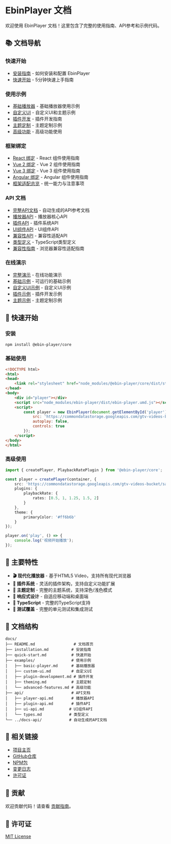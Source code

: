 # EbinPlayer 文档

欢迎使用 EbinPlayer 文档！这里包含了完整的使用指南、API参考和示例代码。

## 📚 文档导航

### 快速开始
- [安装指南](./installation.md) - 如何安装和配置 EbinPlayer
- [快速开始](./quick-start.md) - 5分钟快速上手指南

### 使用示例
- [基础播放器](./examples/basic-player.md) - 基础播放器使用示例
- [自定义UI](./examples/custom-ui.md) - 自定义UI和主题示例
- [插件开发](./examples/plugin-development.md) - 插件开发指南
- [主题定制](./examples/theming.md) - 主题定制示例
- [高级功能](./examples/advanced-features.md) - 高级功能使用

### 框架绑定
- [React 绑定](../packages/react/README.md) - React 组件使用指南
- [Vue 2 绑定](../packages/vue2/README.md) - Vue 2 组件使用指南
- [Vue 3 绑定](../packages/vue3/README.md) - Vue 3 组件使用指南
- [Angular 绑定](../packages/angular/README.md) - Angular 组件使用指南
- [框架适配总览](./frameworks.md) - 统一能力与注意事项

### API 文档
- [完整API文档](../docs-api/) - 自动生成的API参考文档
- [播放器API](./api/player-api.md) - 播放器核心API
- [插件API](./api/plugin-api.md) - 插件系统API
- [UI组件API](./api/ui-api.md) - UI组件API
- [兼容性API](./api/compatibility-api.md) - 兼容性适配API
- [类型定义](./api/types.md) - TypeScript类型定义
- [兼容性指南](./compatibility.md) - 浏览器兼容性适配指南

### 在线演示
- [完整演示](../demos/) - 在线功能演示
- [基础示例](../examples/basic/) - 可运行的基础示例
- [自定义UI示例](../examples/custom-ui/) - 自定义UI示例
- [插件示例](../examples/plugins/) - 插件开发示例
- [主题示例](../examples/themes/) - 主题定制示例

## 🚀 快速开始

### 安装

```bash
npm install @ebin-player/core
```

### 基础使用

```html
<!DOCTYPE html>
<html>
<head>
    <link rel="stylesheet" href="node_modules/@ebin-player/core/dist/styles.css">
</head>
<body>
    <div id="player"></div>
    <script src="node_modules/ebin-player/dist/ebin-player.umd.js"></script>
    <script>
        const player = new EbinPlayer(document.getElementById('player'), {
            src: 'https://commondatastorage.googleapis.com/gtv-videos-bucket/sample/SubaruOutbackOnStreetAndDirt.mp4',
            autoplay: false,
            controls: true
        });
    </script>
</body>
</html>
```

### 高级使用

```typescript
import { createPlayer, PlaybackRatePlugin } from '@ebin-player/core';

const player = createPlayer(container, {
    src: 'https://commondatastorage.googleapis.com/gtv-videos-bucket/sample/SubaruOutbackOnStreetAndDirt.mp4',
    plugins: {
        playbackRate: {
            rates: [0.5, 1, 1.25, 1.5, 2]
        }
    },
    theme: {
        primaryColor: '#ff6b6b'
    }
});

player.on('play', () => {
    console.log('视频开始播放');
});
```

## 🎯 主要特性

- **🎬 现代化播放器** - 基于HTML5 Video，支持所有现代浏览器
- **🔌 插件系统** - 灵活的插件架构，支持自定义功能扩展
- **🎨 主题定制** - 完整的主题系统，支持深色/浅色模式
- **📱 响应式设计** - 自适应移动端和桌面端
- **🎯 TypeScript** - 完整的TypeScript支持
- **🧪 测试覆盖** - 完整的单元测试和集成测试

## 📖 文档结构

```
docs/
├── README.md                 # 文档首页
├── installation.md          # 安装指南
├── quick-start.md           # 快速开始
├── examples/                # 使用示例
│   ├── basic-player.md      # 基础播放器
│   ├── custom-ui.md         # 自定义UI
│   ├── plugin-development.md # 插件开发
│   ├── theming.md           # 主题定制
│   └── advanced-features.md # 高级功能
├── api/                     # API文档
│   ├── player-api.md        # 播放器API
│   ├── plugin-api.md        # 插件API
│   ├── ui-api.md           # UI组件API
│   └── types.md            # 类型定义
└── ../docs-api/            # 自动生成的API文档
```

## 🔗 相关链接

- [项目主页](../README.md)
- [GitHub仓库](https://github.com/your-username/ebin-player)
- [NPM包](https://www.npmjs.com/package/ebin-player)
- [变更日志](../CHANGELOG.md)
- [许可证](../LICENSE)

## 🤝 贡献

欢迎贡献代码！请查看 [贡献指南](../CONTRIBUTING.md)。

## 📄 许可证

[MIT License](../LICENSE)